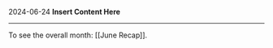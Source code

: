 2024-06-24
__Insert Content Here__
_______________________
To see the overall month: [[June Recap]].